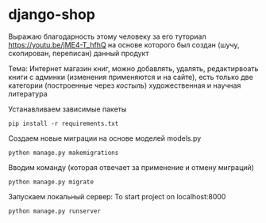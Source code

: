 # django-shop
Выражаю благодарность этому человеку за его туториал https://youtu.be/jME4-T_hfhQ на основе которого был создан (шучу, скопирован, переписан) данный продукт

Тема: Интернет магазин книг, можно добавлять, удалять, редактирвоать книги с админки (изменения применяются и на сайте), есть только две категории (построенные через _костыль_) художественная и научная литература

Устанавливаем зависимые пакеты
```
pip install -r requirements.txt
```

Создаем новые миграции на основе моделей models.py 
```
python manage.py makemigrations
```
Вводим команду (которая отвечает за применение и отмену миграций)
```
python manage.py migrate
```
Запускаем локальный сервер: To start project on localhost:8000
```
python manage.py runserver
```

